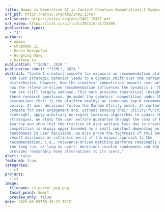 ```yaml
---
title: Human vs Generative AI in Content Creation Competition{:} Symbiosis or Conflict?
url_pdf: https://arxiv.org/abs/2402.15467
url_source: https://arxiv.org/abs/2402.15467.pdf
url_video: https://icml.cc/virtual/2023/oral/25506
publication_types:
  - "1"
authors:
  - admin
  - Chuanhao Li
  - Denis Nekipelov
  - Hongning Wang
  - Haifeng Xu
publication: "*ICML*, 2024 "
publication_short: "*ICML*, 2024 "
abstract: "Content creators compete for exposure on recommendation platforms,
  and such strategic behavior leads to a dynamic shift over the content
  distribution. However, how the creators' competition impacts user welfare and
  how the relevance-driven recommendation influences the dynamics in the long
  run are still largely unknown. This work provides theoretical insights into
  these research questions. We model the creators' competition under the
  assumptions that: 1) the platform employs an innocuous top-K recommendation
  policy; 2) user decisions follow the Random Utility model; 3) content creators
  compete for user engagement and, without knowing their utility function in
  hindsight, apply arbitrary no-regret learning algorithms to update their
  strategies. We study the user welfare guarantee through the lens of Price of
  Anarchy and show that the fraction of user welfare loss due to creator
  competition is always upper bounded by a small constant depending on K and
  randomness in user decisions; we also prove the tightness of this bound. Our
  result discloses an intrinsic merit of the myopic approach to the
  recommendation, i.e., relevance-driven matching performs reasonably well in
  the long run, as long as users' decisions involve randomness and the platform
  provides reasonably many alternatives to its users."
draft: false
featured: true
categories:
  - c3
projects:
  - c3
image:
  filename: c3_poster_png.png
  focal_point: Smart
  preview_only: false
date: 2023-08-05T05:35:12.761Z
---
```

